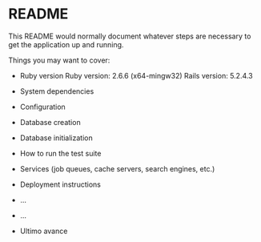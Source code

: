 # README

This README would normally document whatever steps are necessary to get the
application up and running.

Things you may want to cover:

* Ruby version
    Ruby version: 2.6.6 (x64-mingw32)
    Rails version: 5.2.4.3
* System dependencies

* Configuration

* Database creation

* Database initialization

* How to run the test suite

* Services (job queues, cache servers, search engines, etc.)

* Deployment instructions

* ...
* ...
* Ultimo avance
